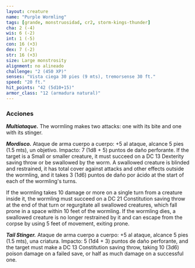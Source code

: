 ```yaml
---
layout: creature
name: "Purple Wormling"
tags: [grande, monstruosidad, cr2, storm-kings-thunder]
cha: 2 (-4)
wis: 6 (-2)
int: 1 (-5)
con: 16 (+3)
dex: 7 (-2)
str: 16 (+3)
size: Large monstrosity
alignment: no alineado
challenge: "2 (450 XP)"
senses: "Vista ciega 30 pies (9 mts), tremorsense 30 ft."
speed: "20 ft."
hit_points: "42 (5d10+15)"
armor_class: "12 (armadura natural)"
---
```


### Acciones

***Multiataque.*** The wormling makes two attacks: one with its bite and one with its stinger.

***Mordisco.*** Ataque de arma cuerpo a cuerpo: +5 al ataque, alcance 5 pies (1.5 mts), un objetivo. Impacto: 7 (1d8 + 5) puntos de daño perforante. If the target is a Small or smaller creature, it must succeed on a DC 13 Dexterity saving throw or be swallowed by the worm. A swallowed creature is blinded and restrained, it has total cover against attacks and other effects outside the wormling, and it takes 3 (1d6) puntos de daño por ácido at the start of each of the wormling's turns.

If the wormling takes 10 damage or more on a single turn from a creature inside it, the wormling must succeed on a DC 21 Constitution saving throw at the end of that turn or regurgitate all swallowed creatures, which fall prone in a space within 10 feet of the wormling. If the wormling dies, a swallowed creature is no longer restrained by it and can escape from the corpse by using 5 feet of movement, exiting prone.

***Tail Stinger.*** Ataque de arma cuerpo a cuerpo: +5 al ataque, alcance 5 pies (1.5 mts), una criatura. Impacto: 5 (1d4 + 3) puntos de daño perforante, and the target must make a DC 13 Constitution saving throw, taking 10 (3d6) poison damage on a failed save, or half as much damage on a successful one.
